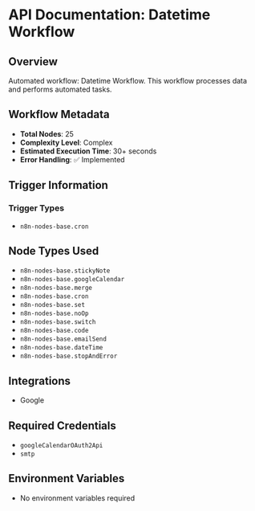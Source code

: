 # API Documentation: Datetime Workflow

## Overview
Automated workflow: Datetime Workflow. This workflow processes data and performs automated tasks.

## Workflow Metadata
- **Total Nodes**: 25
- **Complexity Level**: Complex
- **Estimated Execution Time**: 30+ seconds
- **Error Handling**: ✅ Implemented

## Trigger Information
### Trigger Types
- `n8n-nodes-base.cron`

## Node Types Used
- `n8n-nodes-base.stickyNote`
- `n8n-nodes-base.googleCalendar`
- `n8n-nodes-base.merge`
- `n8n-nodes-base.cron`
- `n8n-nodes-base.set`
- `n8n-nodes-base.noOp`
- `n8n-nodes-base.switch`
- `n8n-nodes-base.code`
- `n8n-nodes-base.emailSend`
- `n8n-nodes-base.dateTime`
- `n8n-nodes-base.stopAndError`

## Integrations
- Google

## Required Credentials
- `googleCalendarOAuth2Api`
- `smtp`

## Environment Variables
- No environment variables required
